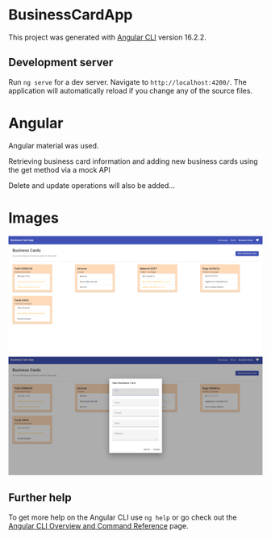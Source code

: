 # BusinessCardApp

This project was generated with [Angular CLI](https://github.com/angular/angular-cli) version 16.2.2.

## Development server

Run `ng serve` for a dev server. Navigate to `http://localhost:4200/`. The application will automatically reload if you change any of the source files.

# Angular

Angular material was used.

Retrieving business card information and adding new business cards using the get method via a mock API

Delete and update operations will also be added...

#

  
# Images

![](business-card-app-img.png)
![](modal-img.png)


## Further help

To get more help on the Angular CLI use `ng help` or go check out the [Angular CLI Overview and Command Reference](https://angular.io/cli) page.
